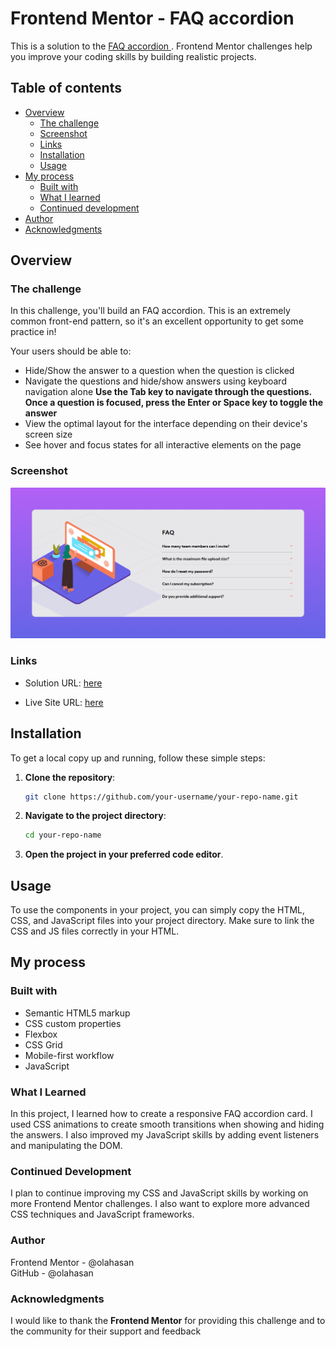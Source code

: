 # Frontend Mentor - FAQ accordion

This is a solution to the [FAQ accordion
](https://www.frontendmentor.io/challenges/faq-accordion-wyfFdeBwBz). Frontend Mentor challenges help you improve your coding skills by building realistic projects.

## Table of contents

- [Overview](#overview)
  - [The challenge](#the-challenge)
  - [Screenshot](#screenshot)
  - [Links](#links)
  - [Installation](#Installation)
  - [Usage](#Usage)
- [My process](#my-process)
  - [Built with](#built-with)
  - [What I learned](#what-i-learned)
  - [Continued development](#continued-development)
- [Author](#author)
- [Acknowledgments](#Acknowledgments)

## Overview

### The challenge

In this challenge, you'll build an FAQ accordion. This is an extremely common front-end pattern, so it's an excellent opportunity to get some practice in!

Your users should be able to:

- Hide/Show the answer to a question when the question is clicked
- Navigate the questions and hide/show answers using keyboard navigation alone **Use the Tab key to navigate through the questions. Once a question is focused, press the Enter or Space key to toggle the answer**
- View the optimal layout for the interface depending on their device's screen size
- See hover and focus states for all interactive elements on the page

### Screenshot

![Screenshot](./images/screenshot.png)

### Links

- Solution URL: [here](https://github.com/olahasan/HTML_CSS_AND_J.S_Frontend-Mentor_NEWBIE-FAQ-Accordion-Card)

- Live Site URL: [here](https://olahasan.github.io/HTML_CSS_AND_J.S_Frontend-Mentor_NEWBIE-FAQ-Accordion-Card/)

## Installation

To get a local copy up and running, follow these simple steps:

1. **Clone the repository**:

   ```sh
   git clone https://github.com/your-username/your-repo-name.git
   ```

2. **Navigate to the project directory**:

   ```sh
   cd your-repo-name
   ```

3. **Open the project in your preferred code editor**.

## Usage

To use the components in your project, you can simply copy the HTML, CSS, and JavaScript files into your project directory. Make sure to link the CSS and JS files correctly in your HTML.

## My process

### Built with

- Semantic HTML5 markup
- CSS custom properties
- Flexbox
- CSS Grid
- Mobile-first workflow
- JavaScript

### What I Learned

In this project, I learned how to create a responsive FAQ accordion card. I used CSS animations to create smooth transitions when showing and hiding the answers. I also improved my JavaScript skills by adding event listeners and manipulating the DOM.

### Continued Development

I plan to continue improving my CSS and JavaScript skills by working on more Frontend Mentor challenges. I also want to explore more advanced CSS techniques and JavaScript frameworks.

### Author

Frontend Mentor - @olahasan<br>
GitHub - @olahasan

### Acknowledgments

I would like to thank the **Frontend Mentor** for providing this challenge and to the community for their support and feedback

